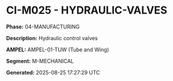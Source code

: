 # CI-M025 - HYDRAULIC-VALVES

**Phase:** 04-MANUFACTURING

**Description:** Hydraulic control valves

**AMPEL:** AMPEL-01-TUW (Tube and Wing)

**Segment:** M-MECHANICAL

**Generated:** 2025-08-25 17:27:29 UTC
